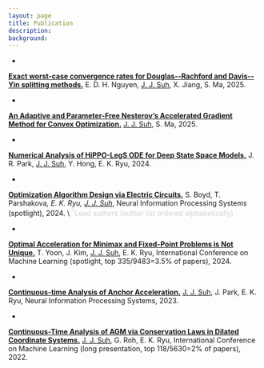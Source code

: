 ```yaml
---
layout: page
title: Publication
description: 
background: 
---
```


- 
[**Exact worst-case convergence rates for Douglas--Rachford and Davis--Yin splitting methods.**](https://arxiv.org/abs/2506.23475) E. D. H. Nguyen, <u>J. J. Suh</u>, X. Jiang, S. Ma, 2025.

- 
[**An Adaptive and Parameter-Free Nesterov’s Accelerated Gradient Method for Convex Optimization.**](https://arxiv.org/abs/2505.11670) <u>J. J. Suh</u>, S. Ma, 2025.

- 
[**Numerical Analysis of HiPPO-LegS ODE for Deep State Space Models.**](https://arxiv.org/abs/2412.08595) J. R. Park, <u>J. J. Suh</u>, Y. Hong, E. K. Ryu, 2024.

- 
[**Optimization Algorithm Design via Electric Circuits.**](https://proceedings.neurips.cc/paper_files/paper/2024/hash/7db2ffcbfd0bd361d47b7fa612bd2ba2-Abstract-Conference.html) S. Boyd, T. Parshakova<sup>*</sup>, E. K. Ryu, <u>J. J. Suh</u><sup>*</sup>, Neural Information Processing Systems (spotlight), 2024. \\
<span style="color: lightgray;"><sup>*</sup>Lead authors (author list ordered alphabetically)</span>

- 
[**Optimal Acceleration for Minimax and Fixed-Point Problems is Not Unique.**](https://proceedings.mlr.press/v235/yoon24b.html) T. Yoon, J. Kim, <u>J. J. Suh</u>, E. K. Ryu, International Conference on Machine Learning (spotlight, top 335/9483=3.5% of papers), 2024.

- 
[**Continuous-time Analysis of Anchor Acceleration.**](https://proceedings.neurips.cc/paper_files/paper/2023/hash/678cffc05549fdabda971127602084c6-Abstract-Conference.html) <u>J. J. Suh</u>, J. Park, E. K. Ryu, Neural Information Processing Systems, 2023.

- 
[**Continuous-Time Analysis of AGM via Conservation Laws in Dilated Coordinate Systems.**](https://proceedings.mlr.press/v162/suh22a.html) <u>J. J. Suh</u>, G. Roh, E. K. Ryu, International Conference on Machine Learning (long presentation, top 118/5630=2% of papers), 2022.